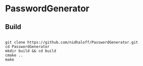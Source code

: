 # PasswordGenerator


## Build

```console

git clone https://github.com/nidhaloff/PasswordGenerator.git
cd PasswordGenerator
mkdir build && cd build
cmake ..
make

```

